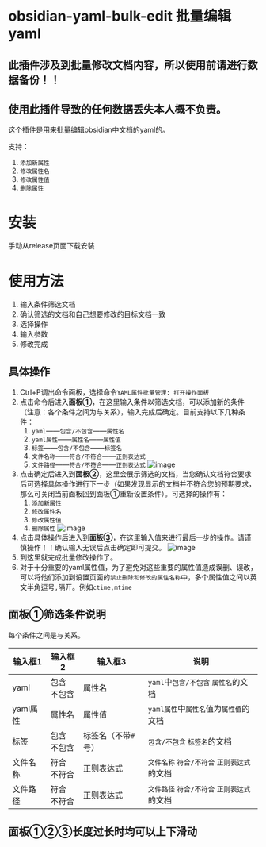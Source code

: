 # obsidian-yaml-bulk-edit 批量编辑yaml

## 此插件涉及到批量修改文档内容，所以使用前请进行数据备份！！

## 使用此插件导致的任何数据丢失本人概不负责。

这个插件是用来批量编辑obsidian中文档的yaml的。

支持：

1. `添加新属性`
2. `修改属性名`
3. `修改属性值`
4. `删除属性`

# 安装

手动从release页面下载安装

# 使用方法

1. 输入条件筛选文档
2. 确认筛选的文档和自己想要修改的目标文档一致
3. 选择操作
4. 输入参数
5. 修改完成

## 具体操作

1. Ctrl+P调出命令面板，选择命令`YAML属性批量管理: 打开操作面板`
2. 点击命令后进入**面板①**，在这里输入条件以筛选文档，可以添加新的条件（注意：各个条件之间为与关系），输入完成后确定。目前支持以下几种条件：
   1. `yaml`——`包含/不包含`——`属性名`
   2. `yaml属性`——`属性名`——`属性值`
   3. `标签`——`包含/不包含`——`标签名`
   4. `文件名称`——`符合/不符合`——`正则表达式`
   5. `文件路径`——`符合/不符合`——`正则表达式`
   ![image](https://user-images.githubusercontent.com/39726621/160273310-6ac1ec25-ee74-430e-bc2d-901ca57b047d.png)
3. 点击确定后进入到**面板②**，这里会展示筛选的文档，当您确认文档符合要求后可选择具体操作进行下一步（如果发现显示的文档并不符合您的预期要求，那么可关闭当前面板回到面板①重新设置条件）。可选择的操作有：
   1. `添加新属性`
   2. `修改属性名`
   3. `修改属性值`
   4. `删除属性`
   ![image](https://user-images.githubusercontent.com/39726621/160273268-1afe5a41-9756-4cbc-8aa5-b11c9fa170ef.png)
4. 点击具体操作后进入到**面板③**，在这里输入值来进行最后一步的操作。请谨慎操作！！确认输入无误后点击确定即可提交。
![image](https://user-images.githubusercontent.com/39726621/160273284-614702eb-bc59-4dfc-937a-3f55a799c1e0.png)
5. 到这里就完成批量修改操作了。
6. 对于十分重要的yaml属性值，为了避免对这些重要的属性值造成误删、误改，可以将他们添加到设置页面的`禁止删除和修改的属性名称`中，多个属性值之间以英文半角逗号`,`隔开。例如`ctime,mtime`

## 面板①筛选条件说明

每个条件之间是与关系。

| 输入框1  | 输入框2          | 输入框3             | 说明                                         |
| -------- | ---------------- | ------------------- | -------------------------------------------- |
| yaml     | 包含<br />不包含 | 属性名              | `yaml`中`包含/不包含` `属性名`的文档         |
| yaml属性 | 属性名           | 属性值              | `yaml属性`中`属性名`值为`属性值`的文档       |
| 标签     | 包含<br />不包含 | 标签名（不带`#`号） | `包含/不包含` `标签名`的文档                 |
| 文件名称 | 符合<br />不符合 | 正则表达式          | `文件名称` `符合/不符合` `正则表达式` 的文档 |
| 文件路径 | 符合<br />不符合 | 正则表达式          | `文件路径` `符合/不符合` `正则表达式` 的文档 |

## 面板①②③长度过长时均可以上下滑动

